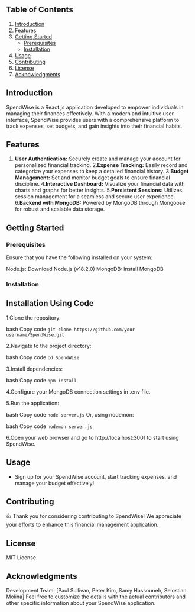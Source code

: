 ## Table of Contents

1. [Introduction](#introduction)
2. [Features](#features)
3. [Getting Started](#getting-started)
    - [Prerequisites](#prerequisites)
    - [Installation](#installation)
4. [Usage](#usage)
5. [Contributing](#contributing)
6. [License](#license)
7. [Acknowledgments](#acknowledgments)

## Introduction

SpendWise is a React.js application developed to empower individuals in managing their finances effectively. With a modern and intuitive user interface, SpendWise provides users with a comprehensive platform to track expenses, set budgets, and gain insights into their financial habits.

## Features
1. __User Authentication:__ Securely create and manage your account for personalized financial tracking.
2.__Expense Tracking:__ Easily record and categorize your expenses to keep a detailed financial history.
3.__Budget Management:__ Set and monitor budget goals to ensure financial discipline.
4.__Interactive Dashboard:__ Visualize your financial data with charts and graphs for better insights.
5.__Persistent Sessions:__ Utilizes session management for a seamless and secure user experience.
6.__Backend with MongoDB:__ Powered by MongoDB through Mongoose for robust and scalable data storage.
## Getting Started
### Prerequisites
Ensure that you have the following installed on your system:

Node.js: Download Node.js (v18.2.0)
MongoDB: Install MongoDB
### Installation 
## Installation Using Code
1.Clone the repository:

bash
Copy code
`git clone https://github.com/your-username/SpendWise.git`

2.Navigate to the project directory:

bash
Copy code
`cd SpendWise`

3.Install dependencies:

bash
Copy code
`npm install`

4.Configure your MongoDB connection settings in .env file.

5.Run the application:

bash
Copy code
`node server.js`
Or, using nodemon:

bash
Copy code
`nodemon server.js`

6.Open your web browser and go to http://localhost:3001 to start using SpendWise.

## Usage
* Sign up for your SpendWise account, start tracking expenses, and manage your budget effectively!

## Contributing
👍 Thank you for considering contributing to SpendWise! We appreciate your efforts to enhance this financial management application.

## License
MIT License.

## Acknowledgments
Development Team: [Paul Sullivan, Peter Kim, Samy Hassouneh, Selostian Molina]
Feel free to customize the details with the actual contributors and other specific information about your SpendWise application.
